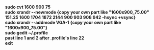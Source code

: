 <b> sudo cvt 1600 900 75 <b> </br>
<b> sudo xrandr --newmode {copy your own part like "1600x900_75.00"  151.25  1600 1704 1872 2144  900 903 908 942 -hsync +vsync} <b> </br>
<b> sudo xrandr --addmode VGA-1 {copy your own part like "1600x900_75.00"} <b> </br>
<b> sudo gedit ~/.profile <b> </br>
  past line 1 and 2 after .profile's line 22 <b> </br>
<b> exit <b> </br>
